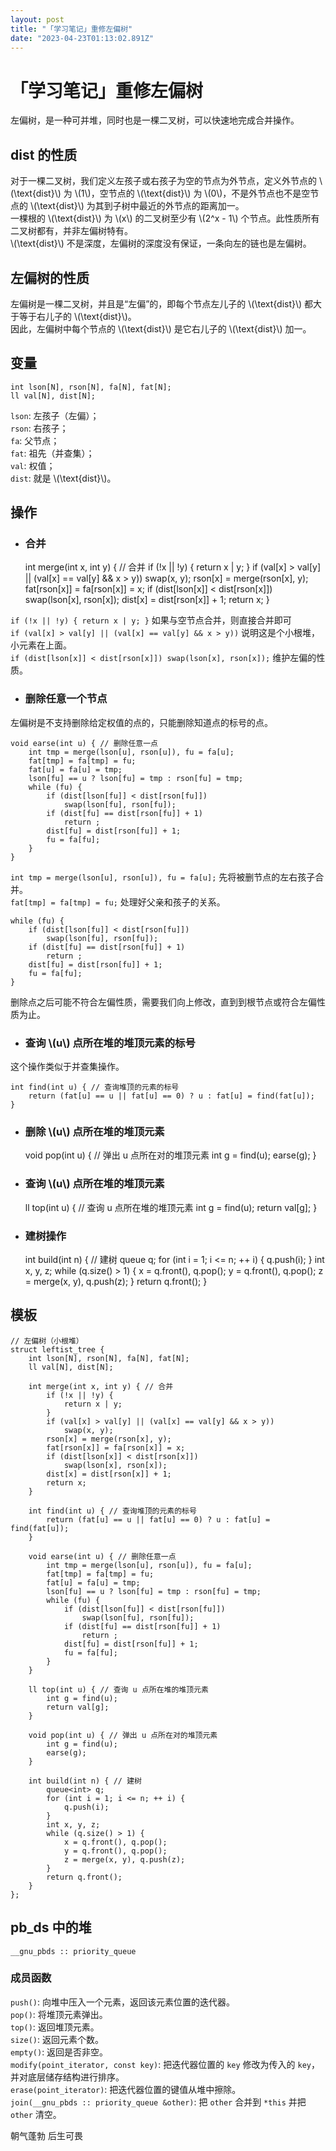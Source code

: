 ```yaml
---
layout: post
title: "「学习笔记」重修左偏树"
date: "2023-04-23T01:13:02.891Z"
---
```

「学习笔记」重修左偏树
===========

左偏树，是一种可并堆，同时也是一棵二叉树，可以快速地完成合并操作。

dist 的性质
--------

对于一棵二叉树，我们定义左孩子或右孩子为空的节点为外节点，定义外节点的 \\(\\text{dist}\\) 为 \\(1\\)，空节点的 \\(\\text{dist}\\) 为 \\(0\\)，不是外节点也不是空节点的 \\(\\text{dist}\\) 为其到子树中最近的外节点的距离加一。  
一棵根的 \\(\\text{dist}\\) 为 \\(x\\) 的二叉树至少有 \\(2^x - 1\\) 个节点。此性质所有二叉树都有，并非左偏树特有。  
\\(\\text{dist}\\) 不是深度，左偏树的深度没有保证，一条向左的链也是左偏树。

左偏树的性质
------

左偏树是一棵二叉树，并且是“左偏”的，即每个节点左儿子的 \\(\\text{dist}\\) 都大于等于右儿子的 \\(\\text{dist}\\)。  
因此，左偏树中每个节点的 \\(\\text{dist}\\) 是它右儿子的 \\(\\text{dist}\\) 加一。

变量
--

    int lson[N], rson[N], fa[N], fat[N];
    ll val[N], dist[N];
    

`lson`: 左孩子（左偏）；  
`rson`: 右孩子；  
`fa`: 父节点；  
`fat`: 祖先（并查集）；  
`val`: 权值；  
`dist`: 就是 \\(\\text{dist}\\)。

操作
--

*   ### 合并
    

    int merge(int x, int y) { // 合并
    	if (!x || !y) {
    		return x | y;
    	}
    	if (val[x] > val[y] || (val[x] == val[y] && x > y))
    		swap(x, y);
    	rson[x] = merge(rson[x], y);
    	fat[rson[x]] = fa[rson[x]] = x;
    	if (dist[lson[x]] < dist[rson[x]])
    		swap(lson[x], rson[x]);
    	dist[x] = dist[rson[x]] + 1;
    	return x;
    }
    

`if (!x || !y) { return x | y; }` 如果与空节点合并，则直接合并即可  
`if (val[x] > val[y] || (val[x] == val[y] && x > y))` 说明这是个小根堆，小元素在上面。  
`if (dist[lson[x]] < dist[rson[x]]) swap(lson[x], rson[x]);` 维护左偏的性质。

*   ### 删除任意一个节点
    

左偏树是不支持删除给定权值的点的，只能删除知道点的标号的点。

    void earse(int u) { // 删除任意一点
    	int tmp = merge(lson[u], rson[u]), fu = fa[u];
    	fat[tmp] = fa[tmp] = fu;
    	fat[u] = fa[u] = tmp;
    	lson[fu] == u ? lson[fu] = tmp : rson[fu] = tmp;
    	while (fu) {
    		if (dist[lson[fu]] < dist[rson[fu]])
    			swap(lson[fu], rson[fu]);
    		if (dist[fu] == dist[rson[fu]] + 1)
    			return ;
    		dist[fu] = dist[rson[fu]] + 1;
    		fu = fa[fu];
    	}
    }
    

`int tmp = merge(lson[u], rson[u]), fu = fa[u];` 先将被删节点的左右孩子合并。  
`fat[tmp] = fa[tmp] = fu;` 处理好父亲和孩子的关系。

    while (fu) {
    	if (dist[lson[fu]] < dist[rson[fu]])
    		swap(lson[fu], rson[fu]);
    	if (dist[fu] == dist[rson[fu]] + 1)
    		return ;
    	dist[fu] = dist[rson[fu]] + 1;
    	fu = fa[fu];
    }
    

删除点之后可能不符合左偏性质，需要我们向上修改，直到到根节点或符合左偏性质为止。

*   ### 查询 \\(u\\) 点所在堆的堆顶元素的标号
    

这个操作类似于并查集操作。

    int find(int u) { // 查询堆顶的元素的标号
    	return (fat[u] == u || fat[u] == 0) ? u : fat[u] = find(fat[u]);
    }
    

*   ### 删除 \\(u\\) 点所在堆的堆顶元素
    

    void pop(int u) { // 弹出 u 点所在对的堆顶元素
    	int g = find(u);
    	earse(g);
    }
    

*   ### 查询 \\(u\\) 点所在堆的堆顶元素
    

    ll top(int u) { // 查询 u 点所在堆的堆顶元素
    	int g = find(u);
    	return val[g];
    }
    

*   ### 建树操作
    

    int build(int n) { // 建树
    	queue<int> q;
    	for (int i = 1; i <= n; ++ i) {
    		q.push(i);
    	}
    	int x, y, z;
    	while (q.size() > 1) {
    		x = q.front(), q.pop();
    		y = q.front(), q.pop();
    		z = merge(x, y), q.push(z);
    	}
    	return q.front();
    }
    

模板
--

    // 左偏树（小根堆）
    struct leftist_tree {
    	int lson[N], rson[N], fa[N], fat[N];
    	ll val[N], dist[N];
    
    	int merge(int x, int y) { // 合并
    		if (!x || !y) {
    			return x | y;
    		}
    		if (val[x] > val[y] || (val[x] == val[y] && x > y))
    			swap(x, y);
    		rson[x] = merge(rson[x], y);
    		fat[rson[x]] = fa[rson[x]] = x;
    		if (dist[lson[x]] < dist[rson[x]])
    			swap(lson[x], rson[x]);
    		dist[x] = dist[rson[x]] + 1;
    		return x;
    	}
    
    	int find(int u) { // 查询堆顶的元素的标号
    		return (fat[u] == u || fat[u] == 0) ? u : fat[u] = find(fat[u]);
    	}
    
    	void earse(int u) { // 删除任意一点
    		int tmp = merge(lson[u], rson[u]), fu = fa[u];
    		fat[tmp] = fa[tmp] = fu;
    		fat[u] = fa[u] = tmp;
    		lson[fu] == u ? lson[fu] = tmp : rson[fu] = tmp;
    		while (fu) {
    			if (dist[lson[fu]] < dist[rson[fu]])
    				swap(lson[fu], rson[fu]);
    			if (dist[fu] == dist[rson[fu]] + 1)
    				return ;
    			dist[fu] = dist[rson[fu]] + 1;
    			fu = fa[fu];
    		}
    	}
    
    	ll top(int u) { // 查询 u 点所在堆的堆顶元素
    		int g = find(u);
    		return val[g];
    	}
    
    	void pop(int u) { // 弹出 u 点所在对的堆顶元素
    		int g = find(u);
    		earse(g);
    	}
    
    	int build(int n) { // 建树
    		queue<int> q;
    		for (int i = 1; i <= n; ++ i) {
    			q.push(i);
    		}
    		int x, y, z;
    		while (q.size() > 1) {
    			x = q.front(), q.pop();
    			y = q.front(), q.pop();
    			z = merge(x, y), q.push(z);
    		}
    		return q.front();
    	}
    };
    

pb\_ds 中的堆
----------

`__gnu_pbds :: priority_queue`

### 成员函数

`push()`: 向堆中压入一个元素，返回该元素位置的迭代器。  
`pop()`: 将堆顶元素弹出。  
`top()`: 返回堆顶元素。  
`size()`: 返回元素个数。  
`empty()`: 返回是否非空。  
`modify(point_iterator, const key)`: 把迭代器位置的 `key` 修改为传入的 `key`，并对底层储存结构进行排序。  
`erase(point_iterator)`: 把迭代器位置的键值从堆中擦除。  
`join(__gnu_pbds :: priority_queue &other)`: 把 `other` 合并到 `*this` 并把 `other` 清空。

朝气蓬勃 后生可畏